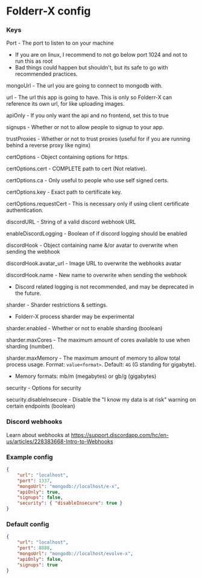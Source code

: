 # Folderr-X config

### Keys

Port - The port to listen to on your machine

- If you are on linux, I recommend to not go below port 1024 and not to run this as root
- Bad things could happen but shouldn't, but its safe to go with recommended practices.

mongoUrl - The url you are going to connect to mongodb with.

url - The url this app is going to have. This is only so Folderr-X can reference its own url, for like uploading images.

apiOnly - If you only want the api and no frontend, set this to true

signups - Whether or not to allow people to signup to your app.

trustProxies - Whether or not to trust proxies (useful for if you are running behind a reverse proxy like nginx)

certOptions - Object containing options for https.

certOptions.cert - COMPLETE path to cert (Not relative).

certOptions.ca - Only useful to people who use self signed certs.

certOptions.key - Exact path to certificate key.

certOptions.requestCert - This is necessary only if using client certificate authentication.

discordURL - String of a valid discord webhook URL

enableDiscordLogging - Boolean of if discord logging should be enabled

discordHook - Object containing name &/or avatar to overwrite when sending the webhook

discordHook.avatar_url - Image URL to overwrite the webhooks avatar

discordHook.name - New name to overwrite when sending the webhook

- Discord related logging is not recommended, and may be deprecated in the future.

sharder - Sharder restrictions & settings.

- Folderr-X process sharder may be experimental

sharder.enabled - Whether or not to enable sharding (boolean)

sharder.maxCores - The maximum amount of cores available to use when sharding (number).

sharder.maxMemory - The maximum amount of memory to allow total process usage. Format: `value<format>`. Default: `4G` (G standing for gigabyte).
- Memory formats: mb/m (megabytes) or gb/g (gigabytes)

security - Options for security

security.disableInsecure - Disable the "I know my data is at risk" warning on certain endpoints (boolean)

### Discord webhooks
Learn about webhooks at https://support.discordapp.com/hc/en-us/articles/228383668-Intro-to-Webhooks

### Example config

```json
{
    "url": "localhost",
    "port": 1337,
    "mongoUrl": "mongodb://localhost/e-x",
    "apiOnly": true,
    "signups": false,
    "security": { "disableInsecure": true }
}
```

### Default config

```json
{
    "url": "localhost",
    "port": 8888,
    "mongoUrl": "mongodb://localhost/evolve-x",
    "apiOnly": false,
    "signups": true
}
```
